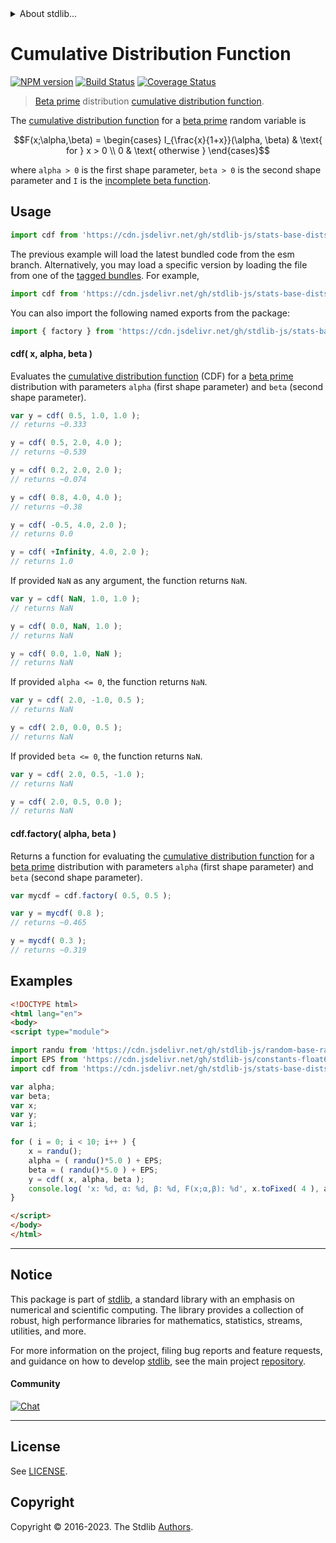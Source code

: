 <!--

@license Apache-2.0

Copyright (c) 2018 The Stdlib Authors.

Licensed under the Apache License, Version 2.0 (the "License");
you may not use this file except in compliance with the License.
You may obtain a copy of the License at

   http://www.apache.org/licenses/LICENSE-2.0

Unless required by applicable law or agreed to in writing, software
distributed under the License is distributed on an "AS IS" BASIS,
WITHOUT WARRANTIES OR CONDITIONS OF ANY KIND, either express or implied.
See the License for the specific language governing permissions and
limitations under the License.

-->


<details>
  <summary>
    About stdlib...
  </summary>
  <p>We believe in a future in which the web is a preferred environment for numerical computation. To help realize this future, we've built stdlib. stdlib is a standard library, with an emphasis on numerical and scientific computation, written in JavaScript (and C) for execution in browsers and in Node.js.</p>
  <p>The library is fully decomposable, being architected in such a way that you can swap out and mix and match APIs and functionality to cater to your exact preferences and use cases.</p>
  <p>When you use stdlib, you can be absolutely certain that you are using the most thorough, rigorous, well-written, studied, documented, tested, measured, and high-quality code out there.</p>
  <p>To join us in bringing numerical computing to the web, get started by checking us out on <a href="https://github.com/stdlib-js/stdlib">GitHub</a>, and please consider <a href="https://opencollective.com/stdlib">financially supporting stdlib</a>. We greatly appreciate your continued support!</p>
</details>

# Cumulative Distribution Function

[![NPM version][npm-image]][npm-url] [![Build Status][test-image]][test-url] [![Coverage Status][coverage-image]][coverage-url] <!-- [![dependencies][dependencies-image]][dependencies-url] -->

> [Beta prime][betaprime-distribution] distribution [cumulative distribution function][cdf].

<section class="intro">

The [cumulative distribution function][cdf] for a [beta prime][betaprime-distribution] random variable is

<!-- <equation class="equation" label="eq:betaprime_cdf" align="center" raw="F(x;\alpha,\beta) = \begin{cases} I_{\frac{x}{1+x}}(\alpha, \beta) & \text{ for } x > 0 \\ 0 & \text{ otherwise } \end{cases}" alt="Cumulative distribution function for a beta prime distribution."> -->

```math
F(x;\alpha,\beta) = \begin{cases} I_{\frac{x}{1+x}}(\alpha, \beta) & \text{ for } x > 0 \\ 0 & \text{ otherwise } \end{cases}
```

<!-- <div class="equation" align="center" data-raw-text="F(x;\alpha,\beta) = \begin{cases} I_{\frac{x}{1+x}}(\alpha, \beta) &amp; \text{ for } x &gt; 0 \\ 0 &amp; \text{ otherwise } \end{cases}" data-equation="eq:betaprime_cdf">
    <img src="https://cdn.jsdelivr.net/gh/stdlib-js/stdlib@51534079fef45e990850102147e8945fb023d1d0/lib/node_modules/@stdlib/stats/base/dists/betaprime/cdf/docs/img/equation_betaprime_cdf.svg" alt="Cumulative distribution function for a beta prime distribution.">
    <br>
</div> -->

<!-- </equation> -->

where `alpha > 0` is the first shape parameter, `beta > 0` is the second shape parameter and `I` is the [incomplete beta function][incomplete-beta].

</section>

<!-- /.intro -->



<section class="usage">

## Usage

```javascript
import cdf from 'https://cdn.jsdelivr.net/gh/stdlib-js/stats-base-dists-betaprime-cdf@esm/index.mjs';
```
The previous example will load the latest bundled code from the esm branch. Alternatively, you may load a specific version by loading the file from one of the [tagged bundles](https://github.com/stdlib-js/stats-base-dists-betaprime-cdf/tags). For example,

```javascript
import cdf from 'https://cdn.jsdelivr.net/gh/stdlib-js/stats-base-dists-betaprime-cdf@v0.1.0-esm/index.mjs';
```

You can also import the following named exports from the package:

```javascript
import { factory } from 'https://cdn.jsdelivr.net/gh/stdlib-js/stats-base-dists-betaprime-cdf@esm/index.mjs';
```

#### cdf( x, alpha, beta )

Evaluates the [cumulative distribution function][cdf] (CDF) for a [beta prime][betaprime-distribution] distribution with parameters `alpha` (first shape parameter) and `beta` (second shape parameter).

```javascript
var y = cdf( 0.5, 1.0, 1.0 );
// returns ~0.333

y = cdf( 0.5, 2.0, 4.0 );
// returns ~0.539

y = cdf( 0.2, 2.0, 2.0 );
// returns ~0.074

y = cdf( 0.8, 4.0, 4.0 );
// returns ~0.38

y = cdf( -0.5, 4.0, 2.0 );
// returns 0.0

y = cdf( +Infinity, 4.0, 2.0 );
// returns 1.0
```

If provided `NaN` as any argument, the function returns `NaN`.

```javascript
var y = cdf( NaN, 1.0, 1.0 );
// returns NaN

y = cdf( 0.0, NaN, 1.0 );
// returns NaN

y = cdf( 0.0, 1.0, NaN );
// returns NaN
```

If provided `alpha <= 0`, the function returns `NaN`.

```javascript
var y = cdf( 2.0, -1.0, 0.5 );
// returns NaN

y = cdf( 2.0, 0.0, 0.5 );
// returns NaN
```

If provided `beta <= 0`, the function returns `NaN`.

```javascript
var y = cdf( 2.0, 0.5, -1.0 );
// returns NaN

y = cdf( 2.0, 0.5, 0.0 );
// returns NaN
```

#### cdf.factory( alpha, beta )

Returns a function for evaluating the [cumulative distribution function][cdf] for a [beta prime][betaprime-distribution] distribution with parameters `alpha` (first shape parameter) and `beta` (second shape parameter).

```javascript
var mycdf = cdf.factory( 0.5, 0.5 );

var y = mycdf( 0.8 );
// returns ~0.465

y = mycdf( 0.3 );
// returns ~0.319
```

</section>

<!-- /.usage -->

<section class="examples">

## Examples

<!-- eslint no-undef: "error" -->

```html
<!DOCTYPE html>
<html lang="en">
<body>
<script type="module">

import randu from 'https://cdn.jsdelivr.net/gh/stdlib-js/random-base-randu@esm/index.mjs';
import EPS from 'https://cdn.jsdelivr.net/gh/stdlib-js/constants-float64-eps@esm/index.mjs';
import cdf from 'https://cdn.jsdelivr.net/gh/stdlib-js/stats-base-dists-betaprime-cdf@esm/index.mjs';

var alpha;
var beta;
var x;
var y;
var i;

for ( i = 0; i < 10; i++ ) {
    x = randu();
    alpha = ( randu()*5.0 ) + EPS;
    beta = ( randu()*5.0 ) + EPS;
    y = cdf( x, alpha, beta );
    console.log( 'x: %d, α: %d, β: %d, F(x;α,β): %d', x.toFixed( 4 ), alpha.toFixed( 4 ), beta.toFixed( 4 ), y.toFixed( 4 ) );
}

</script>
</body>
</html>
```

</section>

<!-- /.examples -->

<!-- Section for related `stdlib` packages. Do not manually edit this section, as it is automatically populated. -->

<section class="related">

</section>

<!-- /.related -->

<!-- Section for all links. Make sure to keep an empty line after the `section` element and another before the `/section` close. -->


<section class="main-repo" >

* * *

## Notice

This package is part of [stdlib][stdlib], a standard library with an emphasis on numerical and scientific computing. The library provides a collection of robust, high performance libraries for mathematics, statistics, streams, utilities, and more.

For more information on the project, filing bug reports and feature requests, and guidance on how to develop [stdlib][stdlib], see the main project [repository][stdlib].

#### Community

[![Chat][chat-image]][chat-url]

---

## License

See [LICENSE][stdlib-license].


## Copyright

Copyright &copy; 2016-2023. The Stdlib [Authors][stdlib-authors].

</section>

<!-- /.stdlib -->

<!-- Section for all links. Make sure to keep an empty line after the `section` element and another before the `/section` close. -->

<section class="links">

[npm-image]: http://img.shields.io/npm/v/@stdlib/stats-base-dists-betaprime-cdf.svg
[npm-url]: https://npmjs.org/package/@stdlib/stats-base-dists-betaprime-cdf

[test-image]: https://github.com/stdlib-js/stats-base-dists-betaprime-cdf/actions/workflows/test.yml/badge.svg?branch=v0.1.0
[test-url]: https://github.com/stdlib-js/stats-base-dists-betaprime-cdf/actions/workflows/test.yml?query=branch:v0.1.0

[coverage-image]: https://img.shields.io/codecov/c/github/stdlib-js/stats-base-dists-betaprime-cdf/main.svg
[coverage-url]: https://codecov.io/github/stdlib-js/stats-base-dists-betaprime-cdf?branch=main

<!--

[dependencies-image]: https://img.shields.io/david/stdlib-js/stats-base-dists-betaprime-cdf.svg
[dependencies-url]: https://david-dm.org/stdlib-js/stats-base-dists-betaprime-cdf/main

-->

[chat-image]: https://img.shields.io/gitter/room/stdlib-js/stdlib.svg
[chat-url]: https://app.gitter.im/#/room/#stdlib-js_stdlib:gitter.im

[stdlib]: https://github.com/stdlib-js/stdlib

[stdlib-authors]: https://github.com/stdlib-js/stdlib/graphs/contributors

[umd]: https://github.com/umdjs/umd
[es-module]: https://developer.mozilla.org/en-US/docs/Web/JavaScript/Guide/Modules

[deno-url]: https://github.com/stdlib-js/stats-base-dists-betaprime-cdf/tree/deno
[umd-url]: https://github.com/stdlib-js/stats-base-dists-betaprime-cdf/tree/umd
[esm-url]: https://github.com/stdlib-js/stats-base-dists-betaprime-cdf/tree/esm
[branches-url]: https://github.com/stdlib-js/stats-base-dists-betaprime-cdf/blob/main/branches.md

[stdlib-license]: https://raw.githubusercontent.com/stdlib-js/stats-base-dists-betaprime-cdf/main/LICENSE

[betaprime-distribution]: https://en.wikipedia.org/wiki/Beta_prime_distribution

[cdf]: https://en.wikipedia.org/wiki/Cumulative_distribution_function

[incomplete-beta]: https://en.wikipedia.org/wiki/Beta_function#Incomplete_beta_function

</section>

<!-- /.links -->
